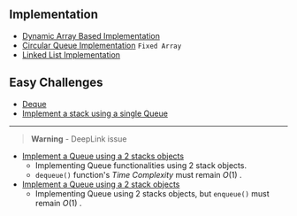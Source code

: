 ## Implementation 
- [Dynamic Array Based Implementation](/DS/Queue/Queue.hpp)
- [Circular Queue Implementation](/DS/Queue/cqueue.hpp) `Fixed Array`
- [Linked List Implementation](/DS/Queue/Lqueue.hpp)



## Easy Challenges
- [Deque](/DS/Queue/Deque.hpp)
- [Implement a stack using a single Queue](/DS/Queue/StackQ.hpp)

--- 

> **Warning**
    - DeepLink issue
- [Implement a Queue using a 2 stacks objects](/DS/Queue/TwoStacks.hpp#L24-L36) 
    - Implementing Queue functionalities using 2 stack objects.
    - `dequeue()` function's *Time Complexity* must remain $O(1)$ . 
- [Implement a Queue using a 2 stack objects](/DS/Queue/TwoStacks.hpp#L40-L52) 
    - Implementing Queue using 2 stacks objects, but `enqueue()` must remain $O(1)$ .